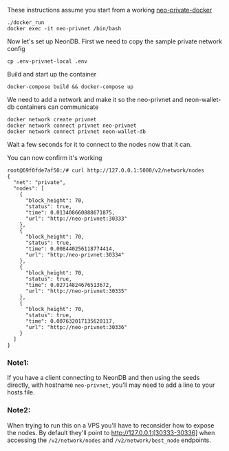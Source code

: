 
These instructions assume you start from a working [neo-private-docker](https://github.com/CityOfZion/neo-privatenet-docker)

```
./docker_run
docker exec -it neo-privnet /bin/bash
```

Now let's set up NeonDB. First we need to copy the sample private network config
```
cp .env-privnet-local .env
```

Build and start up the container
```
docker-compose build && docker-compose up
```

We need to add a network and make it so the neo-privnet and neon-wallet-db containers can communicate
```
docker network create privnet
docker network connect privnet neo-privnet
docker network connect privnet neon-wallet-db
```

Wait a few seconds for it to connect to the nodes now that it can.

You can now confirm it's working
```
root@69f0fde7af50:/# curl http://127.0.0.1:5000/v2/network/nodes
{
  "net": "private",
  "nodes": [
    {
      "block_height": 70,
      "status": true,
      "time": 0.013408660888671875,
      "url": "http://neo-privnet:30333"
    },
    {
      "block_height": 70,
      "status": true,
      "time": 0.008440256118774414,
      "url": "http:/neo-privnet:30334"
    },
    {
      "block_height": 70,
      "status": true,
      "time": 0.02714824676513672,
      "url": "http://neo-privnet:30335"
    },
    {
      "block_height": 70,
      "status": true,
      "time": 0.007632017135620117,
      "url": "http://neo-privnet:30336"
    }
  ]
}
```

### Note1:
If you have a client connecting to NeonDB and then using the seeds directly, with hostname `neo-privnet`, you'll may need to add a line to your hosts file.

### Note2:
When trying to run this on a VPS you'll have to reconsider how to expose the nodes. By default they'll point to http://127.0.0.1:[30333-30336] when accessing the `/v2/network/nodes` and `/v2/network/best_node` endpoints.
